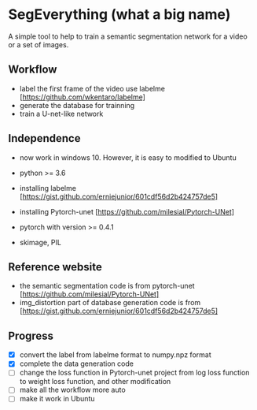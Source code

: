 # SegEverything (what a big name)
A simple tool to help to train a semantic segmentation network for a video or a set of images.



## Workflow
- label the first frame of the video use labelme [https://github.com/wkentaro/labelme]
- generate the database for trainning
- train a U-net-like network



## Independence

- now work in windows 10. However, it is easy to modified to Ubuntu

- python >= 3.6
- installing labelme [https://gist.github.com/erniejunior/601cdf56d2b424757de5]

- installing Pytorch-unet [https://github.com/milesial/Pytorch-UNet]

- pytorch with version >= 0.4.1

- skimage, PIL

  

## Reference website

- the semantic segmentation code is from pytorch-unet [https://github.com/milesial/Pytorch-UNet]
- img_distortion part of database generation code is from [https://gist.github.com/erniejunior/601cdf56d2b424757de5]



## Progress

- [x] convert the label from labelme format to numpy.npz format
- [x] complete the data generation code
- [ ] change the loss function in Pytorch-unet project from log loss function to weight loss function, and other modification
- [ ] make all the workflow more auto
- [ ] make it work in Ubuntu